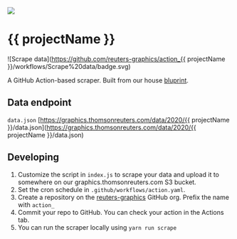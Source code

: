 ![](badge.svg)

# {{ projectName }}
![Scrape data](https://github.com/reuters-graphics/action_{{ projectName }}/workflows/Scrape%20data/badge.svg)

A GitHub Action-based scraper. Built from our house [bluprint](https://github.com/reuters-graphics/bluprint_github-action-scraper).

## Data endpoint
`data.json` 
[https://graphics.thomsonreuters.com/data/2020/{{ projectName }}/data.json](https://graphics.thomsonreuters.com/data/2020/{{ projectName }}/data.json)


## Developing

1. Customize the script in `index.js` to scrape your data and upload it to somewhere on our graphics.thomsonreuters.com S3 bucket.
2. Set the cron schedule in `.github/workflows/action.yaml`.
3. Create a repository on the [reuters-graphics](https://github.com/reuters-graphics) GitHub org. Prefix the name with `action_`
4. Commit your repo to GitHub. You can check your action in the Actions tab.
5. You can run the scraper locally using `yarn run scrape`

